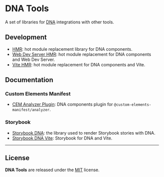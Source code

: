 # DNA Tools

A set of libraries for [DNA](https://chialab.github.io/dna) integrations with other tools.

## Development

-   [HMR](./packages/hmr-dna/): hot module replacement library for DNA components.
-   [Web Dev Server HMR](./packages/wds-plugin-hmr-dna/): hot module replacement for DNA components and Web Dev Server.
-   [Vite HMR](./packages/vite-plugin-hmr-dna/): hot module replacement for DNA components and Vite.

## Documentation

### Custom Elements Manifest

-   [CEM Analyzer Plugin](./packages/manifest-analyzer-dna-plugin/): DNA components plugin for `@custom-elements-manifest/analyzer`.

### Storybook

-   [Storybook DNA](./packages/storybook-dna/): the library used to render Storybook stories with DNA.
-   [Storybook DNA Vite](./packages/storybook-dna-vite/): Storybook for DNA and Vite.

---

## License

**DNA Tools** are released under the [MIT](https://github.com/chialab/dna-tools/blob/main/LICENSE) license.
